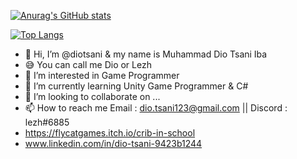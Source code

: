[![Anurag's GitHub stats](https://github-readme-stats.vercel.app/api?username=diotsani&hide=stars&count_private=true&show_icons=true&theme=dracula)](https://github.com/diotsani/)  

[![Top Langs](https://github-readme-stats.vercel.app/api/top-langs/?username=leguna&layout=compact&theme=dracula)](https://github.com/anuraghazra/github-readme-stats)

- 👋 Hi, I’m @diotsani & my name is Muhammad Dio Tsani Iba
- 😅 You can call me Dio or Lezh
- 👀 I’m interested in Game Programmer
- 🌱 I’m currently learning Unity Game Programmer & C#
- 💞️ I’m looking to collaborate on ...
- 📫 How to reach me Email : dio.tsani123@gmail.com || Discord : lezh#6885
- https://flycatgames.itch.io/crib-in-school
- www.linkedin.com/in/dio-tsani-9423b1244

<!---
diotsani/diotsani is a ✨ special ✨ repository because its `README.md` (this file) appears on your GitHub profile.
You can click the Preview link to take a look at your changes.
--->
